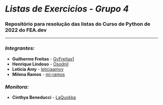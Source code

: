 # *Listas de Exercicios - Grupo 4*
### Repositório para resolução das listas do Curso de Python de 2022 do FEA.dev
---
### *Integrantes:*
* **Guilherme Freitas** - [GvFreitas1](https://github.com/GvFreitas1)
* **Henrique Lindoso** - [Osodnil](https://github.com/Osodnil)
* **Leticia Amy** - [leticiaamyy](https://github.com/leticiaamyy)
* **Milena Ramos** - [mi-ramos](https://github.com/mi-ramos)

### *Monitora:*
* **Cinthya Beneducci** - [LaQuokka](https://github.com/LaQuokka)
